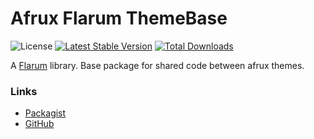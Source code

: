# Afrux Flarum ThemeBase

![License](https://img.shields.io/badge/license-MIT-blue.svg) [![Latest Stable Version](https://img.shields.io/packagist/v/afrux/flarum-theme-base.svg)](https://packagist.org/packages/afrux/flarum-theme-base) [![Total Downloads](https://img.shields.io/packagist/dt/afrux/flarum-theme-base.svg)](https://packagist.org/packages/afrux/flarum-theme-base)

A [Flarum](http://flarum.org) library. Base package for shared code between afrux themes.

### Links

- [Packagist](https://packagist.org/packages/afrux/flarum-theme-base)
- [GitHub](https://github.com/afrux/flarum-theme-base)
